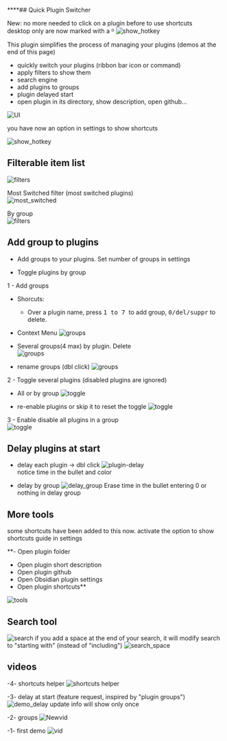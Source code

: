 ****## Quick Plugin Switcher

New: no more needed to click on a plugin before to use shortcuts  
desktop only are now marked with a ᴰ
![show_hotkey](img/desktopOnly.jpg)

This plugin simplifies the process of managing your plugins (demos at the end of this page)

- quickly switch your plugins (ribbon bar icon or command)  
- apply filters to show them  
- search engine
- add plugins to groups
- plugin delayed start
- open plugin in its directory, show description, open github...
  
![UI](img/UI.jpg)

you have now an option in settings to show shortcuts

![show_hotkey](img/show_hotkey_desc.jpg)


## Filterable item list    

![filters](img/filters.jpg) 
  
Most Switched filter (most switched plugins)   
![most_switched](img/most-switched.jpg)
  
By group  
![filters](img/show_by_group.jpg)
  
  
## Add group to **plugins**

- Add groups to your plugins. Set number of groups in settings

- Toggle plugins by group   
  
1 - Add groups
  - Shorcuts:
    - Over a plugin name, press</b> <kbd>1 to 7 </kbd> to add group, <kbd>0/del/suppr</kbd> to delete.
   
  - Context Menu
![groups](img/item_context_menu.jpg)

- Several groups(4 max) by plugin. Delete  
![groups](img/several_groups.jpg) 
  
- rename groups (dbl click)
![groups](img/rename.jpg)
  
2 - Toggle several plugins (disabled plugins are ignored) 
      
- All or by group
![toggle](img/toggle-plugins-by-group.jpg)

- re-enable plugins or skip it to reset the toggle
![toggle](img/re-enable.jpg)  

3 - Enable disable all plugins in a group  
![toggle](img/togglePluginsInGroup.jpeg)  

## Delay plugins at start

- delay each plugin → dbl click
![plugin-delay](img/plugin-delay.jpg)  
notice time in the bullet and color

- delay by group
![delay_group](img/delay_group.jpg)
Erase time in the bullet entering 0 or nothing in delay group

## More tools

some shortcuts have been added to this now. activate the option to show shortcuts guide in settings 

**- Open plugin folder
- Open plugin short description
- Open plugin github
- Open Obsidian plugin settings
- Open plugin shortcuts**

![tools](img/tools.jpg)

## Search tool

![search](img/search.jpg)
if you add a space at the end of your search, it will modify search to "starting with" (instead of "including")
![search_space](img/search_space.jpg)

## videos

-4- shortcuts helper
![shortcuts helper](gif/shortcuts_helper.gif)

-3- delay at start (feature request, inspired by "plugin groups")
![demo_delay](gif/demo_delay.gif)
update info will show only once

-2- groups
![Newvid](gif/multi-group-rename.gif)

-1- first demo
![vid](gif/demo.gif)  
